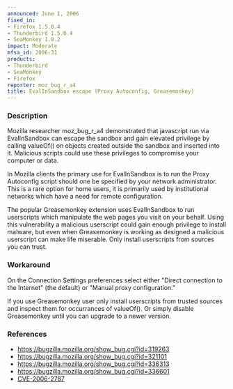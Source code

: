 ```yaml
---
announced: June 1, 2006
fixed_in:
- Firefox 1.5.0.4
- Thunderbird 1.5.0.4
- SeaMonkey 1.0.2
impact: Moderate
mfsa_id: 2006-31
products:
- Thunderbird
- SeaMonkey
- Firefox
reporter: moz_bug_r_a4
title: EvalInSandbox escape (Proxy Autoconfig, Greasemonkey)
---
```


<h3>Description</h3>

<p>Mozilla researcher moz_bug_r_a4 demonstrated that javascript run via
EvalInSandbox can escape the sandbox and gain elevated privilege by
calling valueOf() on objects created outside the sandbox and inserted
into it. Malicious scripts could use these privileges to compromise
your computer or data.</p>

<p>In Mozilla clients the primary use for EvalInSandbox is to run the
Proxy Autoconfig script should one be specified by your network
administrator. This is a rare option for home users, it is primarily
used by institutional networks which have a need for remote configuration.</p>

<p>The popular Greasemonkey extension uses EvalInSandbox to run userscripts
which manipulate the web pages you visit on your behalf. Using this
vulnerability a malicious userscript could gain enough privilege to
install malware, but even when Greasemonkey is working as designed
a malicious userscript can make life miserable. Only install userscripts
from sources you can trust.</p>

<h3>Workaround</h3>

<p>On the Connection Settings preferences select either "Direct connection
to the Internet" (the default) or "Manual proxy configuration."</p>

<p>If you use Greasemonkey user only install userscripts from trusted sources
and inspect them for occurrances of valueOf(). Or simply disable Greasemonkey
until you can upgrade to a newer version.</p>

<h3>References</h3>

<ul>
<li><a href="https://bugzilla.mozilla.org/show_bug.cgi?id=319263">
https://bugzilla.mozilla.org/show_bug.cgi?id=319263</a></li>
<li><a href="https://bugzilla.mozilla.org/show_bug.cgi?id=321101">
https://bugzilla.mozilla.org/show_bug.cgi?id=321101</a></li>
<li><a href="https://bugzilla.mozilla.org/show_bug.cgi?id=336313">
https://bugzilla.mozilla.org/show_bug.cgi?id=336313</a></li>
<li><a href="https://bugzilla.mozilla.org/show_bug.cgi?id=336601">
https://bugzilla.mozilla.org/show_bug.cgi?id=336601</a></li>
<li>
<a href="http://www.cve.mitre.org/cgi-bin/cvename.cgi?name=CVE-2006-2787">CVE-2006-2787</a></li>
</ul>



